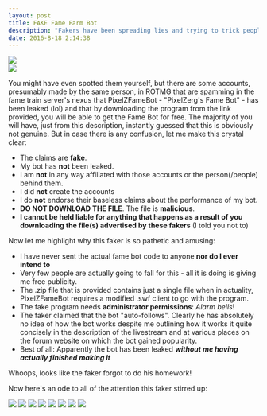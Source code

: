 ```yaml
---
layout: post
title: FAKE Fame Farm Bot
description: "Fakers have been spreading lies and trying to trick people into downloading malicious content in the name of PixelZFameBot. **Don't fall for their scam!**"
date: 2016-8-18 2:14:38
---
```


<div class="centerwrapper"><img src="{{ site.url }}/public/poststuff/fakefamebot/1.PNG"></div>
<img src="{{ site.url }}/public/poststuff/fakefamebot/11.PNG">

You might have even spotted them yourself, but there are some accounts, presumably made by the same person, in ROTMG that are spamming in the fame train server's nexus that PixelZFameBot - "PixelZerg's Fame Bot" - has been leaked (lol) and that by downloading the program from the link provided, you will be able to get the Fame Bot for free. The majority of you will have, just from this description, instantly guessed that this is obviously not genuine. But in case there is any confusion, let me make this crystal clear:


- The claims are **fake**.
- My bot has **not** been leaked.
- I am **not** in any way affiliated with those accounts or the person(/people) behind them.
- I did **not** create the accounts
- I do **not** endorse their baseless claims about the performance of my bot.
- **DO NOT DOWNLOAD THE FILE**. The file is **malicious**.
- **I cannot be held liable for anything that happens as a result of you downloading the file(s) advertised by these fakers** (I told you not to)

Now let me highlight why this faker is so pathetic and amusing:


- I have never sent the actual fame bot code to anyone **nor do I ever intend to**
- Very few people are actually going to fall for this - all it is doing is giving me free publicity.
- The .zip file that is provided contains just a single file when in actuality, PixelZFameBot requires a modified .swf client to go with the program.
- The fake program needs **administrator permissions**: *Alarm bells*!
- The faker claimed that the bot "auto-follows". Clearly he has absolutely no idea of how the bot works despite me outlining how it works it quite concisely in the description of the livestream and at various places on the forum website on which the bot gained popularity.
- Best of all: Apparently the bot has been leaked ***without me having actually finished making it***

Whoops, looks like the faker forgot to do his homework!

Now here's an ode to all of the attention this faker stirred up:
<script src="https://npmcdn.com/masonry-layout@4.1/dist/masonry.pkgd.min.js"></script>
<img src="{{ site.url }}/public/poststuff/fakefamebot/ode2.PNG" class=".odegrid">
<img src="{{ site.url }}/public/poststuff/fakefamebot/ode3.PNG" class=".odegrid">
<img src="{{ site.url }}/public/poststuff/fakefamebot/ode4.PNG" class=".odegrid">
<img src="{{ site.url }}/public/poststuff/fakefamebot/ode5.PNG" class=".odegrid">
<img src="{{ site.url }}/public/poststuff/fakefamebot/ode6.PNG" class=".odegrid">
<img src="{{ site.url }}/public/poststuff/fakefamebot/ode7.PNG" class=".odegrid">
<img src="{{ site.url }}/public/poststuff/fakefamebot/ode8.PNG" class=".odegrid">
<img src="{{ site.url }}/public/poststuff/fakefamebot/ode9.PNG" class=".odegrid">
<script>
$('.grid').masonry({
  itemSelector: '.odegrid',
  columnWidth: 200
});
</script>